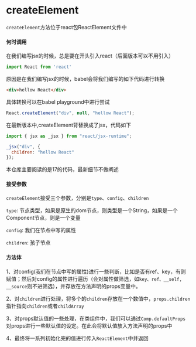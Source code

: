 # createElement

`createElement`方法位于react包ReactElement文件中

#### 何时调用

在我们编写jsx的时候，总是要在开头引入react（后面版本可以不用引入）

```js
import React from 'react'
```

原因是在我们编写jsx的时候，babel会将我们编写的如下代码进行转换

```html
<div>hellow React</div>
```

具体转换可以在babel playground中进行尝试

```js
React.createElement("div", null, "hellow React");
```

在最新版本中,createElement背替换成了jsx，代码如下

```js
import { jsx as _jsx } from "react/jsx-runtime";

_jsx("div", {
  children: "hellow React"
});
```

本仓库主要阅读的是17的代码，最新细节不做阐述

#### 接受参数

`createElement`接受三个参数，分别是`type`、`config`、`children`

`type`: 节点类型，如果是原生的dom节点，则类型是一个String，如果是一个Component节点，则是一个变量

`config`: 我们在节点中写的属性

`children`: 孩子节点

#### 方法体

1、对config(我们在节点中写的属性)进行一些判断，比如是否有ref、key，有则赋值；然后对config的属性进行遍历（会对属性做筛选，如`key、ref、__self, __source`则不进筛选），并存放在方法声明的props变量中。

2、对`children`进行处理，将多个的`children`存放在一个数值中，`props.children`指针指向`children`或者`childArray`

3、对props默认值的一些处理，在类组件中，我们可以通过`Comp.defaultProps`对props进行一些默认值的设定。在此会将默认值放入方法声明的props中

4、最终将一系列初始化完的值进行传入`ReactElement`中并返回



